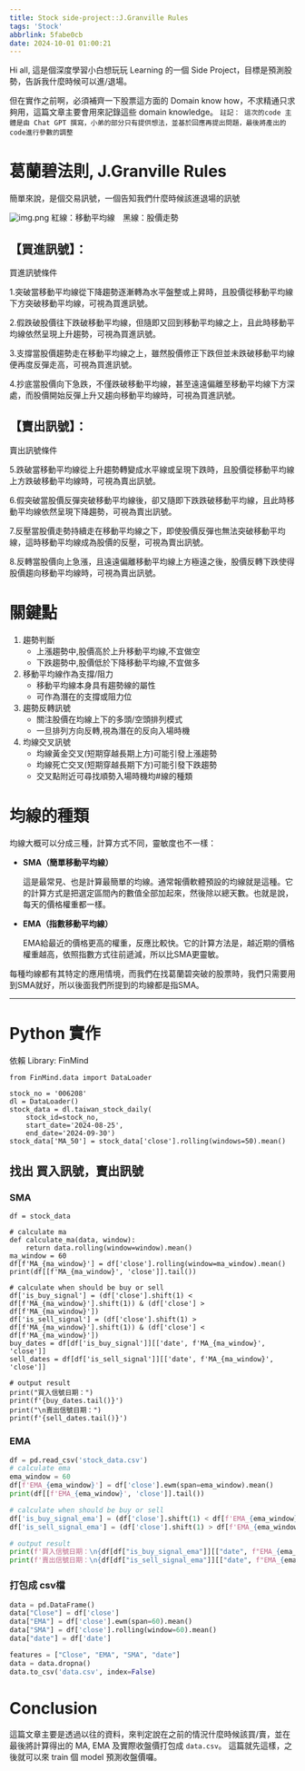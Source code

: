 ```yaml
---
title: Stock side-project::J.Granville Rules
tags: 'Stock'
abbrlink: 5fabe0cb
date: 2024-10-01 01:00:21
---
```

Hi all, 這是個深度學習小白想玩玩 Learning 的一個 Side Project，目標是預測股勢，告訴我什麼時候可以進/退場。

但在實作之前啊，必須補齊一下股票這方面的 Domain know how，不求精通只求夠用，這篇文章主要會用來記錄這些 domain knowledge。
`註記： 這次的code 主體是由 Chat GPT 撰寫，小弟的部分只有提供想法，並基於回應再提出問題，最後將產出的code進行參數的調整`

<!--more-->
# 葛蘭碧法則, J.Granville Rules

簡單來說，是個交易訊號，一個告知我們什麼時候該進退場的訊號

![img.png](/images/trade_signal.png)
紅線：移動平均線　黑線：股價走勢
## 【買進訊號】：

買進訊號條件

1.突破當移動平均線從下降趨勢逐漸轉為水平盤整或上昇時，且股價從移動平均線下方突破移動平均線，可視為買進訊號。

2.假跌破股價往下跌破移動平均線，但隨即又回到移動平均線之上，且此時移動平均線依然呈現上升趨勢，可視為買進訊號。

3.支撐當股價趨勢走在移動平均線之上，雖然股價修正下跌但並未跌破移動平均線便再度反彈走高，可視為買進訊號。

4.抄底當股價向下急跌，不僅跌破移動平均線，甚至遠遠偏離至移動平均線下方深處，而股價開始反彈上升又趨向移動平均線時，可視為買進訊號。

## 【賣出訊號】：

賣出訊號條件

5.跌破當移動平均線從上升趨勢轉變成水平線或呈現下跌時，且股價從移動平均線上方跌破移動平均線時，可視為賣出訊號。

6.假突破當股價反彈突破移動平均線後，卻又隨即下跌跌破移動平均線，且此時移動平均線依然呈現下降趨勢，可視為賣出訊號。

7.反壓當股價走勢持續走在移動平均線之下，即使股價反彈也無法突破移動平均線，這時移動平均線成為股價的反壓，可視為賣出訊號。

8.反轉當股價向上急漲，且遠遠偏離移動平均線上方極遠之後，股價反轉下跌使得股價趨向移動平均線時，可視為賣出訊號。

# 關鍵點

1. 趨勢判斷
    - 上漲趨勢中,股價高於上升移動平均線,不宜做空
    - 下跌趨勢中,股價低於下降移動平均線,不宜做多
2. 移動平均線作為支撐/阻力
    - 移動平均線本身具有趨勢線的屬性
    - 可作為潛在的支撐或阻力位
3. 趨勢反轉訊號
    - 關注股價在均線上下的多頭/空頭排列模式
    - 一旦排列方向反轉,視為潛在的反向入場時機
4. 均線交叉訊號
    - 均線黃金交叉(短期穿越長期上方)可能引發上漲趨勢
    - 均線死亡交叉(短期穿越長期下方)可能引發下跌趨勢
    - 交叉點附近可尋找順勢入場時機均#線的種類

# **均線的種類**

均線大概可以分成三種，計算方式不同，靈敏度也不一樣：

- **SMA（簡單移動平均線）**
    
    這是最常見、也是計算最簡單的均線。通常報價軟體預設的均線就是這種。它的計算方式是把選定區間內的數值全部加起來，然後除以總天數。也就是說，每天的價格權重都一樣。
    
- **EMA（指數移動平均線）**
    
    EMA給最近的價格更高的權重，反應比較快。它的計算方法是，越近期的價格權重越高，依照指數方式往前遞減，所以比SMA更靈敏。

每種均線都有其特定的應用情境，而我們在找葛蘭碧突破的股票時，我們只需要用到SMA就好，所以後面我們所提到的均線都是指SMA。

-----
# Python 實作

依賴 Library: FinMind

```python=
from FinMind.data import DataLoader 

stock_no = '006208'
dl = DataLoader()
stock_data = dl.taiwan_stock_daily(
    stock_id=stock_no, 
    start_date='2024-08-25',
    end_date='2024-09-30')
stock_data['MA_50'] = stock_data['close'].rolling(windows=50).mean()
```

## 找出 買入訊號，賣出訊號
### SMA
```python=
df = stock_data

# calculate ma
def calculate_ma(data, window):
    return data.rolling(window=window).mean()
ma_window = 60
df[f'MA_{ma_window}'] = df['close'].rolling(window=ma_window).mean()
print(df[[f'MA_{ma_window}', 'close']].tail())

# calculate when should be buy or sell
df['is_buy_signal'] = (df['close'].shift(1) < df[f'MA_{ma_window}'].shift(1)) & (df['close'] > df[f'MA_{ma_window}']) 
df['is_sell_signal'] = (df['close'].shift(1) > df[f'MA_{ma_window}'].shift(1)) & (df['close'] < df[f'MA_{ma_window}']) 
buy_dates = df[df['is_buy_signal']][['date', f'MA_{ma_window}', 'close']]
sell_dates = df[df['is_sell_signal']][['date', f'MA_{ma_window}', 'close']]

# output result
print("買入信號日期：")
print(f'{buy_dates.tail()}')
print("\n賣出信號日期：")
print(f'{sell_dates.tail()}')
```

### EMA
```python
df = pd.read_csv('stock_data.csv')
# calculate ema
ema_window = 60 
df[f'EMA_{ema_window}'] = df['close'].ewm(span=ema_window).mean()
print(df[[f'EMA_{ema_window}', 'close']].tail())

# calculate when should be buy or sell
df['is_buy_signal_ema'] = (df['close'].shift(1) < df[f'EMA_{ema_window}'].shift(1)) & (df['close'] > df[f'EMA_{ema_window}'])
df['is_sell_signal_ema'] = (df['close'].shift(1) > df[f'EMA_{ema_window}'].shift(1)) & (df['close'] < df[f'EMA_{ema_window}'])

# output result
print(f'買入信號日期：\n{df[df["is_buy_signal_ema"]][["date", f"EMA_{ema_window}", "close"]].tail()}')
print(f'賣出信號日期：\n{df[df["is_sell_signal_ema"]][["date", f"EMA_{ema_window}", "close"]].tail()}')
```

### 打包成 csv檔
```python 
data = pd.DataFrame()
data["Close"] = df['close']
data["EMA"] = df['close'].ewm(span=60).mean()
data["SMA"] = df['close'].rolling(window=60).mean()
data["date"] = df['date']

features = ["Close", "EMA", "SMA", "date"]
data = data.dropna()
data.to_csv('data.csv', index=False)
```

# Conclusion
這篇文章主要是透過以往的資料，來判定說在之前的情況什麼時候該買/賣，並在最後將計算得出的 MA, EMA 及實際收盤價打包成 `data.csv`。
這篇就先這樣，之後就可以來 train 個 model 預測收盤價囉。
